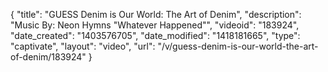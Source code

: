 {
    "title": "GUESS Denim is Our World: The Art of Denim",
    "description": "Music By: Neon Hymns \"Whatever Happened\"",
    "videoid": "183924",
    "date_created": "1403576705",
    "date_modified": "1418181665",
    "type": "captivate",
    "layout": "video",
    "url": "\/v\/guess-denim-is-our-world-the-art-of-denim\/183924"
}